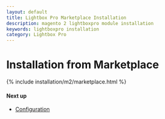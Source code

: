 ```yaml
---
layout: default
title: Lightbox Pro Marketplace Installation
description: magento 2 lightboxpro module installation
keywords: lightboxpro installation
category: Lightbox Pro
---
```


# Installation from Marketplace

{% include installation/m2/marketplace.html %}

#### Next up

 -  [Configuration](/m2/extensions/lightboxpro/configuration)
